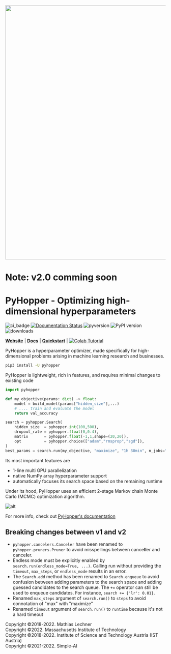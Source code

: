 <div align="center"><img src="https://raw.githubusercontent.com/pyhopper/pyhopper/main/docs/img/banner_gray.png" width="800"/></div>

# Note: v2.0 comming soon

# PyHopper - Optimizing high-dimensional hyperparameters

![ci_badge](https://github.com/PyHopper/PyHopper/actions/workflows/continuous_integration.yml/badge.svg) [![Documentation Status](https://readthedocs.org/projects/pyhopper/badge/?version=latest)](https://pyhopper.readthedocs.io/en/latest/?badge=latest) ![pyversion](docs/img/pybadge.svg)
![PyPI version](https://img.shields.io/pypi/v/pyhopper)
![downloads](https://img.shields.io/pypi/dm/pyhopper)

[**Website**](https://pyhopper.io)
| [**Docs**](https://pyhopper.readthedocs.io/)
| [**Quickstart**](https://pyhopper.readthedocs.io/en/latest/quickstart.html)
| [![Colab Tutorial](https://colab.research.google.com/assets/colab-badge.svg)](https://colab.research.google.com/drive/1UPzhfCNCagh4OjI0VQyq87TpFbGoFBBl?usp=sharing)


PyHopper is a hyperparameter optimizer, made specifically for high-dimensional problems arising in machine learning research and businesses.

```bash
pip3 install -U pyhopper
```

PyHopper is lightweight, rich in features, and requires minimal changes to existing code

```python
import pyhopper

def my_objective(params: dict) -> float:
    model = build_model(params["hidden_size"],...)
    # .... train and evaluate the model
    return val_accuracy

search = pyhopper.Search(
    hidden_size  = pyhopper.int(100,500),
    dropout_rate = pyhopper.float(0,0.4),
    matrix       = pyhopper.float(-1,1,shape=(20,20)),
    opt          = pyhopper.choice(["adam","rmsprop","sgd"]),
)
best_params = search.run(my_objective, "maximize", "1h 30min", n_jobs="per-gpu")
```

Its most important features are

- 1-line multi GPU parallelization
- native NumPy array hyperparameter support
- automatically focuses its search space based on the remaining runtime

Under its hood, PyHopper uses an efficient 2-stage Markov chain Monte Carlo (MCMC) optimization algorithm.

![alt](docs/img/sampling.webp)

For more info, check out [PyHopper's documentation](https://pyhopper.readthedocs.io/)


## Breaking changes between v1 and v2

- ```pyhopper.cancelers.Canceler``` have been renamed to ```pyhopper.pruners.Pruner``` to avoid misspellings between cance**ll**er and cance**l**er.
- Endless mode must be explicitly enabled by ```search.run(endless_mode=True, ...)```. Calling run without providing the ```timeout```, ```max_steps```, or ```endless_mode``` results in an error.
- The ```Search.add``` method has been renamed to ```Search.enqueue``` to avoid confusion between adding parameters to the search space and adding guessed candidates to the search queue. The ```+=``` operator can still be used to enqueue candidates. For instance, ```search += {'lr': 0.01}```. 
- Renamed ```max_steps``` argument of ```search.run()``` to ```steps``` to avoid connotation of "max" with "maximize" 
- Renamed ```timeout``` argument of ```search.run()``` to ```runtime``` because it's not a hard timeout 

Copyright ©2018-2022. Mathias Lechner  
Copyright ©2022. Massachusetts Institute of Technology  
Copyright ©2018-2022. Institute of Science and Technology Austria (IST Austria)  
Copyright ©2021-2022. Simple-AI  
